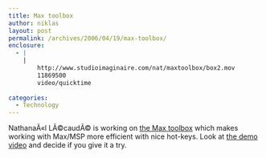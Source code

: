 ```yaml
---
title: Max toolbox
author: niklas
layout: post
permalink: /archives/2006/04/19/max-toolbox/
enclosure:
  - |
    |
        http://www.studioimaginaire.com/nat/maxtoolbox/box2.mov
        11869500
        video/quicktime
        
categories:
  - Technology
---
```

NathanaÃ«l LÃ©caudÃ© is working on [the Max toolbox][1] which makes working with Max/MSP more efficient with nice hot-keys. Look at <a href="http://www.studioimaginaire.com/nat/maxtoolbox/box2.mov" class="broken_link">the demo video</a> and decide if you give it a try.

 [1]: http://nat.imeem.com/blogs/areO4MEW